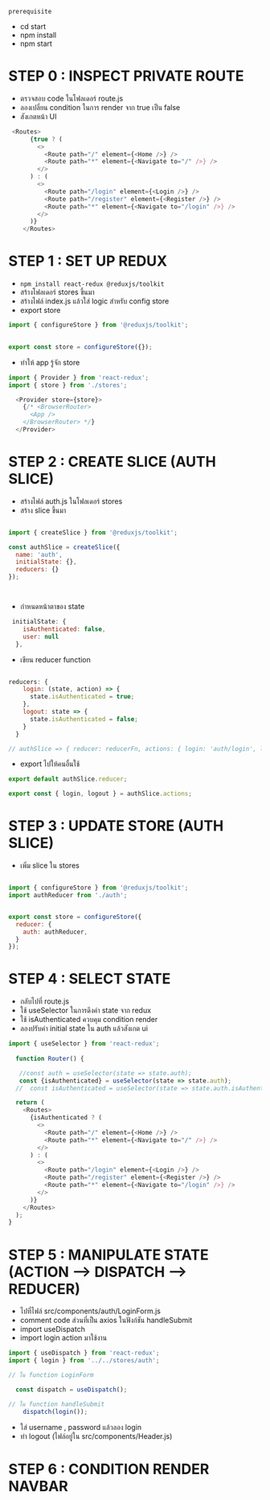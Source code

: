 `prerequisite`
- cd start
- npm install
- npm start

# STEP 0 : INSPECT PRIVATE ROUTE

- ตรวจสอบ code ในโฟลเดอร์ route.js 
- ลองเปลี่ยน condition ในการ render จาก true เป็น false
- สังเกตหน้า UI

```js
 <Routes>
      {true ? (
        <>
          <Route path="/" element={<Home />} />
          <Route path="*" element={<Navigate to="/" />} />
        </>
      ) : (
        <>
          <Route path="/login" element={<Login />} />
          <Route path="/register" element={<Register />} />
          <Route path="*" element={<Navigate to="/login" />} />
        </>
      )}
    </Routes>


```

# STEP 1 : SET UP REDUX

- `npm install react-redux @reduxjs/toolkit`
- สร้างโฟลเดอร์ stores ขึ้นมา
- สร้างไฟล์ index.js แล้วใส่ logic สำหรับ config store 
- export store 


```js
import { configureStore } from '@reduxjs/toolkit'; 

 
export const store = configureStore({}); 

```

- ทำให้ app รู้จัก store

```js 
import { Provider } from 'react-redux';
import { store } from './stores';

  <Provider store={store}>
    {/* <BrowserRouter>
      <App />
    </BrowserRouter> */}
  </Provider>

```

# STEP 2 : CREATE SLICE (AUTH SLICE)

- สร้างไฟล์ auth.js ในโฟลเดอร์ stores
- สร้าง slice ขึ้นมา

```js

import { createSlice } from '@reduxjs/toolkit';

const authSlice = createSlice({
  name: 'auth',
  initialState: {},
  reducers: {}
});




```
- กำหนดหน้าตาของ state

```js
 initialState: {
    isAuthenticated: false,
    user: null
  },
```
- เขียน reducer function

```js

reducers: {
    login: (state, action) => {
      state.isAuthenticated = true;
    },
    logout: state => {
      state.isAuthenticated = false;
    }
  }

// authSlice => { reducer: reducerFn, actions: { login: 'auth/login', logout: 'auth/logout' } }

``` 

- export ไปให้คนอื่นใช้

```js
export default authSlice.reducer;

export const { login, logout } = authSlice.actions;

```

# STEP 3 : UPDATE STORE (AUTH SLICE)

- เพิ่ม slice ใน stores

```js

import { configureStore } from '@reduxjs/toolkit';
import authReducer from './auth';


export const store = configureStore({
  reducer: {
    auth: authReducer,
  }
});


```

# STEP 4 : SELECT STATE

- กลับไปที่ route.js
- ใช้ useSelector ในการดึงค่า state จาก redux
- ใช้ isAuthenticated ควบคุม condition render 
- ลองปรับค่า initial state ใน auth แล้วสังเกต ui


```js
import { useSelector } from 'react-redux';
  
  function Router() {

   //const auth = useSelector(state => state.auth);
   const {isAuthenticated} = useSelector(state => state.auth); 
  //  const isAuthenticated = useSelector(state => state.auth.isAuthenticated);

  return (
    <Routes>
      {isAuthenticated ? (
        <>
          <Route path="/" element={<Home />} />
          <Route path="*" element={<Navigate to="/" />} />
        </>
      ) : (
        <>
          <Route path="/login" element={<Login />} />
          <Route path="/register" element={<Register />} />
          <Route path="*" element={<Navigate to="/login" />} />
        </>
      )}
    </Routes>
  );
}


```

# STEP 5 : MANIPULATE STATE (ACTION --> DISPATCH --> REDUCER)


- ไปที่ไฟล์ src/components/auth/LoginForm.js
- comment code ส่วนที่เป็น axios ในฟังก์ชัน handleSubmit
- import useDispatch
- import login action มาใช้งาน

```js
import { useDispatch } from 'react-redux';
import { login } from '../../stores/auth';

// ใน function LoginForm

  const dispatch = useDispatch();

// ใน function handleSubmit
    dispatch(login());

```

- ใส่ username , password แล้วลอง login
- ทำ logout (ไฟล์อยู่ใน src/components/Header.js)


# STEP 6 : CONDITION RENDER NAVBAR